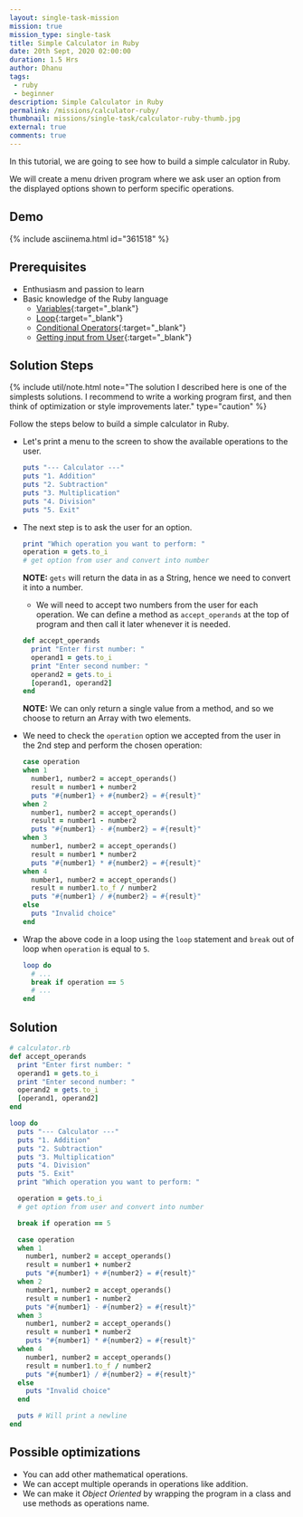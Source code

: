 ```yaml
---
layout: single-task-mission
mission: true
mission_type: single-task
title: Simple Calculator in Ruby
date: 20th Sept, 2020 02:00:00
duration: 1.5 Hrs
author: Dhanu
tags:
 - ruby
 - beginner
description: Simple Calculator in Ruby
permalink: /missions/calculator-ruby/
thumbnail: missions/single-task/calculator-ruby-thumb.jpg
external: true
comments: true
---
```


In this tutorial, we are going to see how to build a simple calculator in Ruby.

We will create a menu driven program where we ask user an option from the displayed options shown to perform specific operations.

## Demo

{% include asciinema.html id="361518" %}

## Prerequisites

- Enthusiasm and passion to learn
- Basic knowledge of the Ruby language
  - [Variables](/ruby/section-two/variables-constants/){:target="_blank"}
  - [Loop](/ruby/section-two/loops/){:target="_blank"}
  - [Conditional Operators](/ruby/section-two/conditionals/){:target="_blank"}
  - [Getting input from User](/ruby/section-two/getting-input/){:target="_blank"}

## Solution Steps

{% include util/note.html
    note="The solution I described here is one of the simplests solutions.
    I recommend to write a working program first, and then think of optimization or style improvements later."
    type="caution"
%}

Follow the steps below to build a simple calculator in Ruby.

- Let's print a menu to the screen to show the available operations to the user.

  ```ruby
  puts "--- Calculator ---"
  puts "1. Addition"
  puts "2. Subtraction"
  puts "3. Multiplication"
  puts "4. Division"
  puts "5. Exit"
  ```

- The next step is to ask the user for an option.

  ```ruby
  print "Which operation you want to perform: "
  operation = gets.to_i
  # get option from user and convert into number
  ```

  __NOTE:__ `gets` will return the data in as a String, hence we need to convert it into a number.

  - We will need to accept two numbers from the user for each operation.
    We can define a method as `accept_operands` at the top of program and then call it later whenever it is needed.

  ```ruby
  def accept_operands
    print "Enter first number: "
    operand1 = gets.to_i
    print "Enter second number: "
    operand2 = gets.to_i
    [operand1, operand2]
  end
  ```

  __NOTE:__ We can only return a single value from a method, and so we choose to return an Array with two elements.

- We need to check the `operation` option we accepted from the user in the 2nd step and perform the chosen operation:

  ```ruby
  case operation
  when 1
    number1, number2 = accept_operands()
    result = number1 + number2
    puts "#{number1} + #{number2} = #{result}"
  when 2
    number1, number2 = accept_operands()
    result = number1 - number2
    puts "#{number1} - #{number2} = #{result}"
  when 3
    number1, number2 = accept_operands()
    result = number1 * number2
    puts "#{number1} * #{number2} = #{result}"
  when 4
    number1, number2 = accept_operands()
    result = number1.to_f / number2
    puts "#{number1} / #{number2} = #{result}"
  else
    puts "Invalid choice"
  end
  ```

- Wrap the above code in a loop using the `loop` statement and `break` out of loop when `operation` is equal to `5`.

  ```ruby
  loop do
    # ...
    break if operation == 5
    # ...
  end
  ```

## Solution

```ruby
# calculator.rb
def accept_operands
  print "Enter first number: "
  operand1 = gets.to_i
  print "Enter second number: "
  operand2 = gets.to_i
  [operand1, operand2]
end

loop do
  puts "--- Calculator ---"
  puts "1. Addition"
  puts "2. Subtraction"
  puts "3. Multiplication"
  puts "4. Division"
  puts "5. Exit"
  print "Which operation you want to perform: "

  operation = gets.to_i
  # get option from user and convert into number

  break if operation == 5

  case operation
  when 1
    number1, number2 = accept_operands()
    result = number1 + number2
    puts "#{number1} + #{number2} = #{result}"
  when 2
    number1, number2 = accept_operands()
    result = number1 - number2
    puts "#{number1} - #{number2} = #{result}"
  when 3
    number1, number2 = accept_operands()
    result = number1 * number2
    puts "#{number1} * #{number2} = #{result}"
  when 4
    number1, number2 = accept_operands()
    result = number1.to_f / number2
    puts "#{number1} / #{number2} = #{result}"
  else
    puts "Invalid choice"
  end

  puts # Will print a newline
end
```

## Possible optimizations

- You can add other mathematical operations.
- We can accept multiple operands in operations like addition.
- We can make it _Object Oriented_ by wrapping the program in a class and use methods as operations name.

